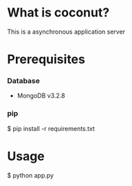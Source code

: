 # What is coconut?
This is a asynchronous application server

# Prerequisites

### Database
- MongoDB v3.2.8

### pip
$ pip install -r requirements.txt

# Usage
$ python app.py
